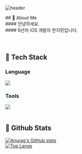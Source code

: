 <div>
  
  <!--Header-->
  ![header](https://capsule-render.vercel.app/api?type=waving&color=gradient&height=300&section=header&text=%ED%99%98%EC%98%81%ED%95%A9%EB%8B%88%EB%8B%A4!%20%F0%9F%91%8B)
  
</div>

<div>
  <!--Body-->
  ## 👀 About Me<br/>
  #### 안녕하세요.<br/>
  #### 6년차 iOS 개발자 한지민입니다.<br/>
  <br/>
  <br/>
  
  ## 🧱 Tech Stack
  ### Language
  <img src="https://img.shields.io/badge/Swift-F05138?style=flat-square&logo=Swift&logoColor=white"/>
  <br/>

  ### Tools
  <img src="https://img.shields.io/badge/xcode-147EFB?style=flat-square&logo=xcode&logoColor=white"/>
  <br/>
  <br/>
  
  ## 🤔 Github Stats
  [![Anurag's GitHub stats](https://github-readme-stats.vercel.app/api?username=hanchi0)](https://github.com/anuraghazra/github-readme-stats)
  <br/>
  [![Top Langs](https://github-readme-stats.vercel.app/api/top-langs/?username=hanchi0)](https://github.com/anuraghazra/github-readme-stats)
  
</div>


<!--
**hanchi0/hanchi0** is a ✨ _special_ ✨ repository because its `README.md` (this file) appears on your GitHub profile.

Here are some ideas to get you started:

- 🔭 I’m currently working on ...
- 🌱 I’m currently learning ...
- 👯 I’m looking to collaborate on ...
- 🤔 I’m looking for help with ...
- 💬 Ask me about ...
- 📫 How to reach me: ...
- 😄 Pronouns: ...
- ⚡ Fun fact: ...
-->
